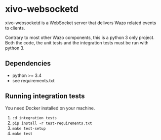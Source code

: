 # xivo-websocketd

xivo-websocketd is a WebSocket server that delivers Wazo related events to clients.

Contrary to most other Wazo components, this is a python 3 only project. Both
the code, the unit tests and the integration tests must be run with python 3.

## Dependencies

* python >= 3.4
* see requirements.txt

## Running integration tests

You need Docker installed on your machine.

1. `cd integration_tests`
2. `pip install -r test-requirements.txt`
3. `make test-setup`
4. `make test`
